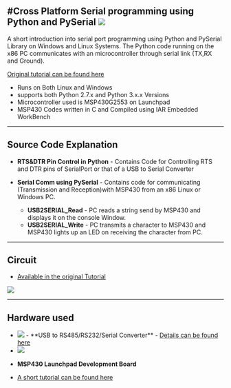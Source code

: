 #Cross Platform Serial programming using Python and PySerial
<img src ="http://xanthium.in/sites/default/files/site-images/serial-prog-python/cross-platform-serial-programming-python-tutorial.jpg"/>
-----------------------------------------------------------------------------------------------------------------------------------------

A short introduction into serial port programming using Python and PySerial Library on Windows and Linux Systems.
The Python code running on the x86 PC communicates with an microcontroller through serial link (TX,RX and Ground). 

<a href ="http://www.xanthium.in/Cross-Platform-serial-communication-using-Python-and-PySerial">Original tutorial can be found here </a>

- Runs on Both Linux and Windows
- supports both Python 2.7.x and Python 3.x.x Versions
- Microcontroller used is MSP430G2553 on Launchpad
- MSP430 Codes written in C and Compiled using IAR Embedded WorkBench

---------------------------------------------------------------------------------------------------------------------------------------

## Source Code Explanation

- **RTS&DTR Pin Control in Python** - Contains Code for Controlling RTS and DTR pins of SerialPort or that of a USB to Serial Converter

- **Serial Comm using PySerial** - Contains code for communicating (Transmission and Reception)with MSP430 from an x86 Linux or Windows PC.

   - **USB2SERIAL_Read** - PC reads a string send by MSP430 and displays it on the console Window.
   - **USB2SERIAL_Write** - PC transmits a character to MSP430 and MSP430 lights up an LED on receiving the character from PC.
  
-------------------------------------------------------------------------------------------------------------------------------------
## Circuit 

- <a href ="http://www.xanthium.in/Cross-Platform-serial-communication-using-Python-and-PySerial">Available  in the original Tutorial</a>

<img src ="http://xanthium.in/sites/default/files/site-images/serial-prog-linux/MSP430-Connected-to-USB2SERIAL_Marked.jpg"/>

-------------------------------------------------------------------------------------------------------------------------------------
## Hardware used 

- <img src="http://www.xanthium.in/sites/default/files/site-images/product-page/usb_to_rs485_converter_250px.jpg"/>
   - **USB to RS485/RS232/Serial Converter**
   - <a href = "http://xanthium.in/USB-to-Serial-RS232-RS485-Converter">Details can be found here </a>
   
- <img src="http://www.xanthium.in/sites/default/files/site-images/msp430-launchpad-tutorial-brief-intro/msp430-launchpad-tutorial-for-beginners.jpg"/>
 - **MSP430 Launchpad Development Board**
 - <a href = "http://www.xanthium.in/brief-introduction-msp430g2xxx-using-ti-launchpad-development-board">A short tutorial can be found here</a>
  
